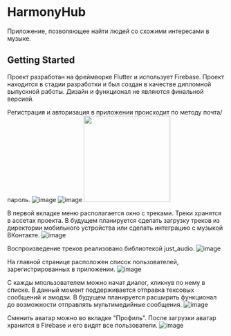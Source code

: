 # HarmonyHub

Приложение, позволяющее найти людей со схожими интересами в музыке. 

## Getting Started

Проект разработан на фреймворке Flutter и использует Firebase. Проект находится в стадии разработки и был создан в качестве дипломной выпускной работы. Дизайн и функционал не являются финальной версией.

Регистрация и авторизация в приложении происходит по методу почта/пароль.
![image](https://github.com/Lookesy/HarmonyHub/assets/58685302/11ef3c69-a236-4b1b-85cc-e80b97e8b96b) ![image](https://github.com/Lookesy/HarmonyHub/assets/58685302/8a310d7a-3c75-4097-8815-d039f1257818)
<img src="https://github.com/Lookesy/HarmonyHub/assets/58685302/11ef3c69-a236-4b1b-85cc-e80b97e8b96b" width="200" />


В первой вкладке меню располагается окно с треками. Треки хранятся в ассетах проекта. В будущем планируется сделать загрузку треков из директории мобильного устройства или сделать интеграцию с музыкой ВКонтакте. 
![image](https://github.com/Lookesy/HarmonyHub/assets/58685302/8cdebaa2-9dde-4855-91d4-22bce0da8149)

Воспроизведение треков реализовано библиотекой just_audio.
![image](https://github.com/Lookesy/HarmonyHub/assets/58685302/1592ffcf-2a07-47c6-b126-954d3d58a839)

На главной странице расположен список пользователей, зарегистрированных в приложении. 
![image](https://github.com/Lookesy/HarmonyHub/assets/58685302/f84631b3-c94d-4756-a3b0-5d268fb73f90)

С кажды мпользователем можно начат диалог, кликнув по нему в списке. В данный момент поддерживается отправка тексовых сообщений и эмодзи. В будущем планируется расширить функционал до возможности отправлять мультимедийные сообщения.
![image](https://github.com/Lookesy/HarmonyHub/assets/58685302/a0a7569e-1ddf-4326-9ed1-7c7c3b5e520d)

Сменить аватар можно во вкладке "Профиль". После загрузки аватар хранится в Firebase и его видят все пользователи. 
![image](https://github.com/Lookesy/HarmonyHub/assets/58685302/552d1409-c7df-4687-9364-c64055d1ba1e)


